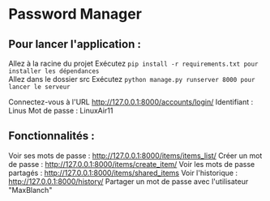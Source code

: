 # Password Manager

## Pour lancer l'application :

Allez à la racine du projet
Exécutez ```pip install -r requirements.txt pour installer les dépendances```  
Allez dans le dossier src
Exécutez ```python manage.py runserver 8000 pour lancer le serveur```  

Connectez-vous à l'URL http://127.0.0.1:8000/accounts/login/
Identifiant : Linus
Mot de passe : LinuxAir11

## Fonctionnalités :

Voir ses mots de passe : http://127.0.0.1:8000/items/items_list/
Créer un mot de passe : http://127.0.0.1:8000/items/create_item/
Voir les mots de passe partagés : http://127.0.0.1:8000/items/shared_items
Voir l'historique : http://127.0.0.1:8000/history/
Partager un mot de passe avec l'utilisateur "MaxBlanch"
